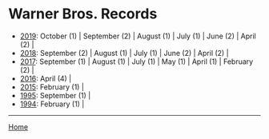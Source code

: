 # Warner Bros. Records

  * [2019](./warner-bros-records-2019.md): 
      October (1) | 
      September (2) | 
      August (1) | 
      July (1) | 
      June (2) | 
      April (2) | 
  * [2018](./warner-bros-records-2018.md): 
      September (2) | 
      August (1) | 
      July (1) | 
      June (2) | 
      April (2) | 
  * [2017](./warner-bros-records-2017.md): 
      September (1) | 
      August (1) | 
      July (1) | 
      May (1) | 
      April (1) | 
      February (2) | 
  * [2016](./warner-bros-records-2016.md): 
      April (4) | 
  * [2015](./warner-bros-records-2015.md): 
      February (1) | 
  * [1995](./warner-bros-records-1995.md): 
      September (1) | 
  * [1994](./warner-bros-records-1994.md): 
      February (1) | 

----

[Home](../)
